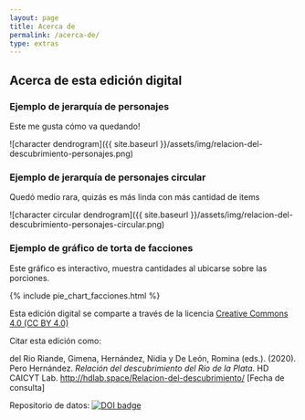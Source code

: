 ```yaml
---
layout: page
title: Acerca de
permalink: /acerca-de/
type: extras
---
```


## Acerca de esta edición digital


### Ejemplo de jerarquía de personajes 

Este me gusta cómo va quedando!

![character dendrogram]({{ site.baseurl }}/assets/img/relacion-del-descubrimiento-personajes.png)


### Ejemplo de jerarquía de personajes circular

Quedó medio rara, quizás es más linda con más cantidad de items

![character circular dendrogram]({{ site.baseurl }}/assets/img/relacion-del-descubrimiento-personajes-circular.png)

### Ejemplo de gráfico de torta de facciones

Este gráfico es interactivo, muestra cantidades al ubicarse sobre las porciones.

{% include pie_chart_facciones.html %}

Esta edición digital se comparte a través de la licencia [Creative Commons 4.0 (CC BY 4.0)](https://creativecommons.org/licenses/by/4.0/)

Citar esta edición como: 

<p style="font-size: 14px;">del Rio Riande, Gimena, Hernández, Nidia y De León, Romina (eds.). (2020). Pero Hernández. <i>Relación del descubrimiento del Río de la Plata</i>. HD CAICYT Lab. <a href="{{ site.baseurl }}/">http://hdlab.space/Relacion-del-descubrimiento/</a> [Fecha de consulta]</p>

Repositorio de datos: <a class="no-underline" href=""><img src="" alt="DOI badge"/></a>
